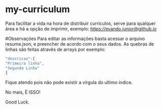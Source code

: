 # my-curriculum
Para facilitar a vida na hora de distribuir currículos, serve para qualquer área e há a opção de imprimir, exemplo:
https://evando.junior@github.io

#Observações
Para editar as informações basta acessar o arquivo resume.json, e preencher de acordo com o seus dados.
As quebras de linhas são feitas atravês de arrays por exemplo:
```js
"descricao":[
"Primeira linha",
"Segunda Linha"
]
```
Fique atendo pois não pode existir a vírgula do ultimo índice.

No mais, É ISSO!

Good Luck.
